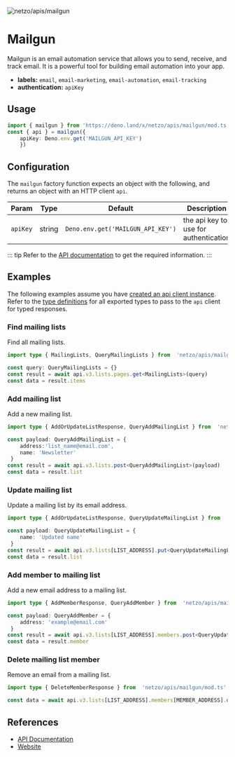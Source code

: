 <img src="https://raw.githubusercontent.com/netzo/netzo/main/assets/apis/mailgun.svg" alt="netzo/apis/mailgun" class="mb-5 w-75px">

# Mailgun

Mailgun is an email automation service that allows you to send, receive, and track email. It is a powerful tool for building email automation into your app.

- **labels:** `email`, `email-marketing`, `email-automation`, `email-tracking`
- **authentication:** `apiKey`

## Usage

```ts
import { mailgun } from 'https://deno.land/x/netzo/apis/mailgun/mod.ts'
const { api } = mailgun({ 
    apiKey: Deno.env.get('MAILGUN_API_KEY') 
    })
```

## Configuration

The `mailgun` factory function expects an object with the following, and returns an object with an HTTP client `api`.

| Param                 | Type   | Default                                        | Description                                |
|-----------------------|--------|------------------------------------------------|--------------------------------------------|
| `apiKey` | string | `Deno.env.get('MAILGUN_API_KEY')` | the api key to use for authentication | 

::: tip Refer to the [API documentation](https://documentation.mailgun.com/en/latest/api_reference.html) to get the required information.
:::

## Examples

The following examples assume you have [created an api client instance](#usage). Refer to the [type definitions](https://deno.land/x/netzo/apis/mailgun/types.ts) for all exported types to pass to the `api` client for typed responses.

### Find mailing lists

Find all mailing lists.

```ts
import type { MailingLists, QueryMailingLists } from  'netzo/apis/mailgun/mod.ts'

const query: QueryMailingLists = {}
const result = await api.v3.lists.pages.get<MailingLists>(query)
const data = result.items
```

### Add mailing list

Add a new mailing list.

```ts
import type { AddOrUpdateListResponse, QueryAddMailingList } from  'netzo/apis/mailgun/mod.ts'

const payload: QueryAddMailingList = { 
    address:'list_name@email.com', 
    name: 'Newsletter'
 }
const result = await api.v3.lists.post<QueryAddMailingList>(payload)
const data = result.list
```

### Update mailing list

Update a mailing list by its email address.

```ts
import type { AddOrUpdateListResponse, QueryUpdateMailingList } from  'netzo/apis/mailgun/mod.ts'

const payload: QueryUpdateMailingList = { 
    name: 'Updated name'
 }
const result = await api.v3.lists[LIST_ADDRESS].put<QueryUpdateMailingList>(payload)
const data = result.list
```

### Add member to mailing list

Add a new email address to a mailing list.

```ts
import type { AddMemberResponse, QueryAddMember } from  'netzo/apis/mailgun/mod.ts'

const payload: QueryAddMember = { 
    address: 'example@email.com'
 }
const result = await api.v3.lists[LIST_ADDRESS].members.post<QueryUpdateMailingList>(payload)
const data = result.member
```

### Delete mailing list member

Remove an email from a mailing list.

```ts
import type { DeleteMemberResponse } from  'netzo/apis/mailgun/mod.ts'

const data = await api.v3.lists[LIST_ADDRESS].members[MEMBER_ADDRESS].delete<DeleteMemberResponse>()
```

## References

- [API Documentation](https://documentation.mailgun.com/en/latest/api_reference.html)
- [Website](https://www.mailgun.com/)
